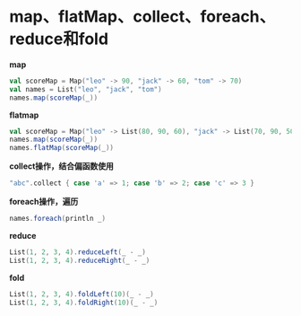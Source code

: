 # map、flatMap、collect、foreach、reduce和fold

**map**

```scala
val scoreMap = Map("leo" -> 90, "jack" -> 60, "tom" -> 70)
val names = List("leo", "jack", "tom")
names.map(scoreMap(_))
```

**flatmap**

```scala
val scoreMap = Map("leo" -> List(80, 90, 60), "jack" -> List(70, 90, 50), "tom" -> List(60,70,40))
names.map(scoreMap(_))
names.flatMap(scoreMap(_))
```

**collect操作，结合偏函数使用**

```scala
"abc".collect { case 'a' => 1; case 'b' => 2; case 'c' => 3 }
```

**foreach操作，遍历**

```scala
names.foreach(println _)
```

**reduce**

```scala
List(1, 2, 3, 4).reduceLeft(_ - _)
List(1, 2, 3, 4).reduceRight(_ - _)
```

**fold**

```scala
List(1, 2, 3, 4).foldLeft(10)(_ - _)
List(1, 2, 3, 4).foldRight(10)(_ - _)
```

